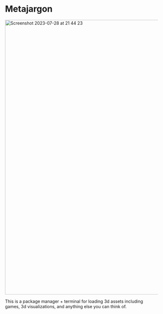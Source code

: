 # Metajargon

<img width="901" alt="Screenshot 2023-07-28 at 21 44 23" src="https://github.com/fractastical/metajargon/assets/589191/a8db24c9-618e-4beb-b9fb-9271d40a8fa1">


This is a package manager + terminal for loading 3d assets including games, 3d visualizations, and anything else you can think of. 




